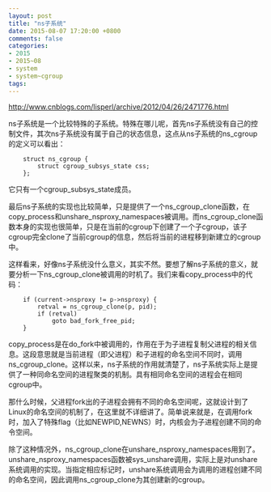 ```yaml
---
layout: post
title: "ns子系统"
date: 2015-08-07 17:20:00 +0800
comments: false
categories:
- 2015
- 2015~08
- system
- system~cgroup
tags:
---
```

http://www.cnblogs.com/lisperl/archive/2012/04/26/2471776.html

ns子系统是一个比较特殊的子系统。特殊在哪儿呢，首先ns子系统没有自己的控制文件，其次ns子系统没有属于自己的状态信息，这点从ns子系统的ns_cgroup的定义可以看出：
```
	struct ns_cgroup {
		struct cgroup_subsys_state css;
	};
```
它只有一个cgroup_subsys_state成员。

最后ns子系统的实现也比较简单，只是提供了一个ns_cgroup_clone函数，在copy_process和unshare_nsproxy_namespaces被调用。而ns_cgroup_clone函数本身的实现也很简单，只是在当前的cgroup下创建了一个子cgroup，该子cgroup完全clone了当前cgroup的信息，然后将当前的进程移到新建立的cgroup中。

这样看来，好像ns子系统没什么意义，其实不然。要想了解ns子系统的意义，就要分析一下ns_cgroup_clone被调用的时机了。我们来看copy_process中的代码：
```
	if (current->nsproxy != p->nsproxy) {
		retval = ns_cgroup_clone(p, pid);
		if (retval)
			goto bad_fork_free_pid;
	}
```
copy_process是在do_fork中被调用的，作用在于为子进程复制父进程的相关信息。这段意思就是当前进程（即父进程）和子进程的命名空间不同时，调用ns_cgroup_clone。这样以来，ns子系统的作用就清楚了，ns子系统实际上是提供了一种同命名空间的进程聚类的机制。具有相同命名空间的进程会在相同cgroup中。

那什么时候，父进程fork出的子进程会拥有不同的命名空间呢，这就设计到了Linux的命名空间的机制了，在这里就不详细讲了。简单说来就是，在调用fork时，加入了特殊flag（比如NEWPID,NEWNS）时，内核会为子进程创建不同的命令空间。

除了这种情况外，ns_cgroup_clone在unshare_nsproxy_namespaces用到了。unshare_nsproxy_namespaces函数被sys_unshare调用，实际上是对unshare系统调用的实现。当指定相应标记时，unshare系统调用会为调用的进程创建不同的命名空间，因此调用ns_cgroup_clone为其创建新的cgroup。

